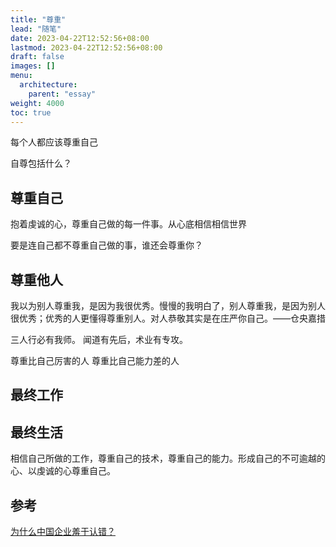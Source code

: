 ```yaml
---
title: "尊重"
lead: "随笔"
date: 2023-04-22T12:52:56+08:00
lastmod: 2023-04-22T12:52:56+08:00
draft: false
images: []
menu:
  architecture:
    parent: "essay"
weight: 4000
toc: true
---
```


每个人都应该尊重自己

自尊包括什么？

## 尊重自己

抱着虔诚的心，尊重自己做的每一件事。从心底相信相信世界


要是连自己都不尊重自己做的事，谁还会尊重你？

## 尊重他人

我以为别人尊重我，是因为我很优秀。慢慢的我明白了，别人尊重我，是因为别人很优秀；优秀的人更懂得尊重别人。对人恭敬其实是在庄严你自己。——仓央嘉措

三人行必有我师。
闻道有先后，术业有专攻。

尊重比自己厉害的人
尊重比自己能力差的人


## 最终工作

## 最终生活


相信自己所做的工作，尊重自己的技术，尊重自己的能力。形成自己的不可逾越的心、以虔诚的心尊重自己。

## 参考
[为什么中国企业羞于认错？](https://www.infoq.cn/article/SPdSii6cBKoDiWsPr0J1)
